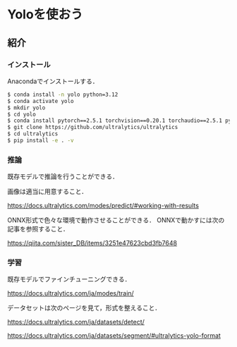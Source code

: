 # Yoloを使おう

## 紹介

### インストール

Anacondaでインストールする．

```bash
$ conda install -n yolo python=3.12
$ conda activate yolo
$ mkdir yolo
$ cd yolo
$ conda install pytorch==2.5.1 torchvision==0.20.1 torchaudio==2.5.1 pytorch-cuda=12.4 -c pytorch -c nvidia
$ git clone https://github.com/ultralytics/ultralytics
$ cd ultralytics
$ pip install -e . -v
```

### 推論

既存モデルで推論を行うことができる．

画像は適当に用意すること．

https://docs.ultralytics.com/modes/predict/#working-with-results

ONNX形式で色々な環境で動作させることができる．
ONNXで動かすには次の記事を参照すること．

https://qiita.com/sister_DB/items/3251e47623cbd3fb7648

### 学習

既存モデルでファインチューニングできる．

https://docs.ultralytics.com/ja/modes/train/

データセットは次のページを見て，形式を整えること．

https://docs.ultralytics.com/ja/datasets/detect/

https://docs.ultralytics.com/ja/datasets/segment/#ultralytics-yolo-format

